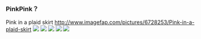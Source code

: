 ### PinkPink？
Pink in a plaid skirt
http://www.imagefap.com/pictures/6728253/Pink-in-a-plaid-skirt
![](http://x.imagefapusercontent.com/u/purdie/6728253/1917214327/pink_019.jpg)
![](http://x.imagefapusercontent.com/u/purdie/6728253/1121635034/pink_020.jpg)
![](http://x.imagefapusercontent.com/u/purdie/6728253/1170342752/pink_022.jpg)
![](http://x.imagefapusercontent.com/u/purdie/6728253/2084015068/pink_024.jpg)
![](http://x.imagefapusercontent.com/u/purdie/6728253/1397773051/pink_023.jpg)
![]()
![]()
![]()
![]()
![]()
![]()
![]()
![]()
![]()

